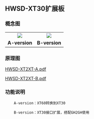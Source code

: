 ## HWSD-XT30扩展板

### 概念图

<table>
    <tr>
        <td><center><img src="HWSD-XT2XTA.png"></center>
        <td><center><img src="HWSD-XT2XTB.png"></center>
    </tr> 
    <tr>
        <td><center><strong>A-version</strong></center></td>
        <td><center><strong>B-version</strong></center></td>
    </tr>
</table>


### 原理图

 [HWSD-XT2XT-A.pdf](HWSD-XT2XT-A.pdf) 

 [HWSD-XT2XT-B.pdf](HWSD-XT2XT-B.pdf) 

### 功能说明

		A-version：XT60转换到XT30
	
		B-version：XT30接口扩展，搭配GH2GH使用
